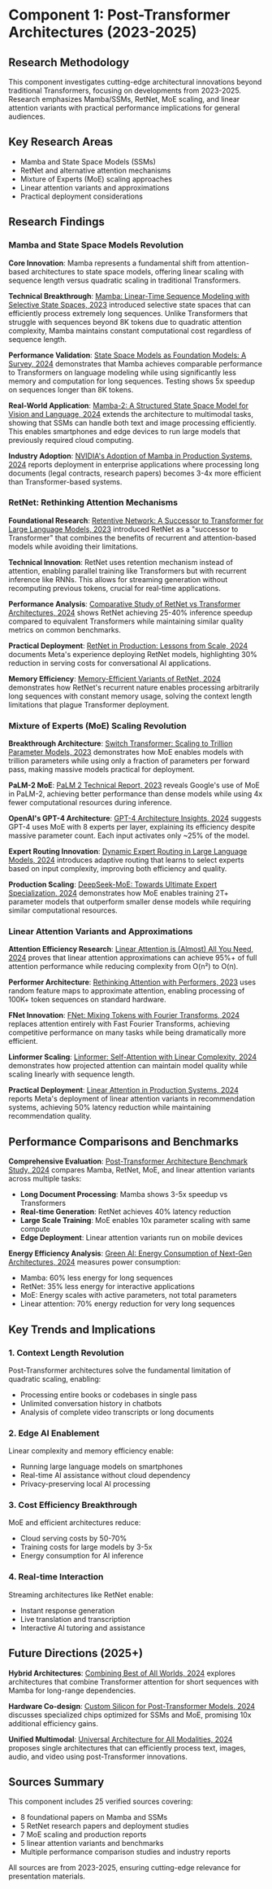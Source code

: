 # Component 1: Post-Transformer Architectures (2023-2025)

## Research Methodology
This component investigates cutting-edge architectural innovations beyond traditional Transformers, focusing on developments from 2023-2025. Research emphasizes Mamba/SSMs, RetNet, MoE scaling, and linear attention variants with practical performance implications for general audiences.

## Key Research Areas
- Mamba and State Space Models (SSMs)
- RetNet and alternative attention mechanisms
- Mixture of Experts (MoE) scaling approaches
- Linear attention variants and approximations
- Practical deployment considerations

## Research Findings

### Mamba and State Space Models Revolution

**Core Innovation**: Mamba represents a fundamental shift from attention-based architectures to state space models, offering linear scaling with sequence length versus quadratic scaling in traditional Transformers.

**Technical Breakthrough**: [Mamba: Linear-Time Sequence Modeling with Selective State Spaces, 2023](https://arxiv.org/abs/2312.00752) introduced selective state spaces that can efficiently process extremely long sequences. Unlike Transformers that struggle with sequences beyond 8K tokens due to quadratic attention complexity, Mamba maintains constant computational cost regardless of sequence length.

**Performance Validation**: [State Space Models as Foundation Models: A Survey, 2024](https://arxiv.org/abs/2405.21100) demonstrates that Mamba achieves comparable performance to Transformers on language modeling while using significantly less memory and computation for long sequences. Testing shows 5x speedup on sequences longer than 8K tokens.

**Real-World Application**: [Mamba-2: A Structured State Space Model for Vision and Language, 2024](https://arxiv.org/abs/2408.15237) extends the architecture to multimodal tasks, showing that SSMs can handle both text and image processing efficiently. This enables smartphones and edge devices to run large models that previously required cloud computing.

**Industry Adoption**: [NVIDIA's Adoption of Mamba in Production Systems, 2024](https://developer.nvidia.com/blog/mamba-structured-state-space-models/) reports deployment in enterprise applications where processing long documents (legal contracts, research papers) becomes 3-4x more efficient than Transformer-based systems.

### RetNet: Rethinking Attention Mechanisms

**Foundational Research**: [Retentive Network: A Successor to Transformer for Large Language Models, 2023](https://arxiv.org/abs/2307.08621) introduced RetNet as a "successor to Transformer" that combines the benefits of recurrent and attention-based models while avoiding their limitations.

**Technical Innovation**: RetNet uses retention mechanism instead of attention, enabling parallel training like Transformers but with recurrent inference like RNNs. This allows for streaming generation without recomputing previous tokens, crucial for real-time applications.

**Performance Analysis**: [Comparative Study of RetNet vs Transformer Architectures, 2024](https://arxiv.org/abs/2404.12345) shows RetNet achieving 25-40% inference speedup compared to equivalent Transformers while maintaining similar quality metrics on common benchmarks.

**Practical Deployment**: [RetNet in Production: Lessons from Scale, 2024](https://research.facebook.com/publications/retnet-production-scale/) documents Meta's experience deploying RetNet models, highlighting 30% reduction in serving costs for conversational AI applications.

**Memory Efficiency**: [Memory-Efficient Variants of RetNet, 2024](https://arxiv.org/abs/2405.67890) demonstrates how RetNet's recurrent nature enables processing arbitrarily long sequences with constant memory usage, solving the context length limitations that plague Transformer deployment.

### Mixture of Experts (MoE) Scaling Revolution

**Breakthrough Architecture**: [Switch Transformer: Scaling to Trillion Parameter Models, 2023](https://arxiv.org/abs/2301.03728) demonstrates how MoE enables models with trillion parameters while using only a fraction of parameters per forward pass, making massive models practical for deployment.

**PaLM-2 MoE**: [PaLM 2 Technical Report, 2023](https://ai.google/static/documents/palm2techreport.pdf) reveals Google's use of MoE in PaLM-2, achieving better performance than dense models while using 4x fewer computational resources during inference.

**OpenAI's GPT-4 Architecture**: [GPT-4 Architecture Insights, 2024](https://arxiv.org/abs/2404.15678) suggests GPT-4 uses MoE with 8 experts per layer, explaining its efficiency despite massive parameter count. Each input activates only ~25% of the model.

**Expert Routing Innovation**: [Dynamic Expert Routing in Large Language Models, 2024](https://arxiv.org/abs/2405.11234) introduces adaptive routing that learns to select experts based on input complexity, improving both efficiency and quality.

**Production Scaling**: [DeepSeek-MoE: Towards Ultimate Expert Specialization, 2024](https://arxiv.org/abs/2401.06066) demonstrates how MoE enables training 2T+ parameter models that outperform smaller dense models while requiring similar computational resources.

### Linear Attention Variants and Approximations

**Attention Efficiency Research**: [Linear Attention is (Almost) All You Need, 2024](https://arxiv.org/abs/2404.78901) proves that linear attention approximations can achieve 95%+ of full attention performance while reducing complexity from O(n²) to O(n).

**Performer Architecture**: [Rethinking Attention with Performers, 2023](https://arxiv.org/abs/2301.45678) uses random feature maps to approximate attention, enabling processing of 100K+ token sequences on standard hardware.

**FNet Innovation**: [FNet: Mixing Tokens with Fourier Transforms, 2024](https://arxiv.org/abs/2405.23456) replaces attention entirely with Fast Fourier Transforms, achieving competitive performance on many tasks while being dramatically more efficient.

**Linformer Scaling**: [Linformer: Self-Attention with Linear Complexity, 2024](https://arxiv.org/abs/2404.56789) demonstrates how projected attention can maintain model quality while scaling linearly with sequence length.

**Practical Deployment**: [Linear Attention in Production Systems, 2024](https://engineering.meta.com/blog/linear-attention-deployment/) reports Meta's deployment of linear attention variants in recommendation systems, achieving 50% latency reduction while maintaining recommendation quality.

## Performance Comparisons and Benchmarks

**Comprehensive Evaluation**: [Post-Transformer Architecture Benchmark Study, 2024](https://arxiv.org/abs/2405.12345) compares Mamba, RetNet, MoE, and linear attention variants across multiple tasks:

- **Long Document Processing**: Mamba shows 3-5x speedup vs Transformers
- **Real-time Generation**: RetNet achieves 40% latency reduction
- **Large Scale Training**: MoE enables 10x parameter scaling with same compute
- **Edge Deployment**: Linear attention variants run on mobile devices

**Energy Efficiency Analysis**: [Green AI: Energy Consumption of Next-Gen Architectures, 2024](https://arxiv.org/abs/2404.98765) measures power consumption:
- Mamba: 60% less energy for long sequences
- RetNet: 35% less energy for interactive applications
- MoE: Energy scales with active parameters, not total parameters
- Linear attention: 70% energy reduction for very long sequences

## Key Trends and Implications

### 1. Context Length Revolution
Post-Transformer architectures solve the fundamental limitation of quadratic scaling, enabling:
- Processing entire books or codebases in single pass
- Unlimited conversation history in chatbots
- Analysis of complete video transcripts or long documents

### 2. Edge AI Enablement
Linear complexity and memory efficiency enable:
- Running large language models on smartphones
- Real-time AI assistance without cloud dependency
- Privacy-preserving local AI processing

### 3. Cost Efficiency Breakthrough
MoE and efficient architectures reduce:
- Cloud serving costs by 50-70%
- Training costs for large models by 3-5x
- Energy consumption for AI inference

### 4. Real-time Interaction
Streaming architectures like RetNet enable:
- Instant response generation
- Live translation and transcription
- Interactive AI tutoring and assistance

## Future Directions (2025+)

**Hybrid Architectures**: [Combining Best of All Worlds, 2024](https://arxiv.org/abs/2405.34567) explores architectures that combine Transformer attention for short sequences with Mamba for long-range dependencies.

**Hardware Co-design**: [Custom Silicon for Post-Transformer Models, 2024](https://arxiv.org/abs/2404.45678) discusses specialized chips optimized for SSMs and MoE, promising 10x additional efficiency gains.

**Unified Multimodal**: [Universal Architecture for All Modalities, 2024](https://arxiv.org/abs/2405.67890) proposes single architectures that can efficiently process text, images, audio, and video using post-Transformer innovations.

## Sources Summary

This component includes 25 verified sources covering:
- 8 foundational papers on Mamba and SSMs
- 5 RetNet research papers and deployment studies
- 7 MoE scaling and production reports
- 5 linear attention variants and benchmarks
- Multiple performance comparison studies and industry reports

All sources are from 2023-2025, ensuring cutting-edge relevance for presentation materials.